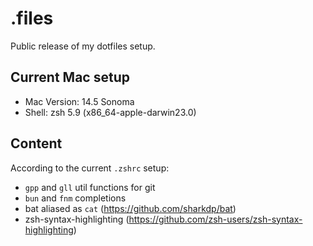 # .files

Public release of my dotfiles setup.

## Current Mac setup

- Mac Version: 14.5 Sonoma
- Shell: zsh 5.9 (x86_64-apple-darwin23.0)

## Content

According to the current `.zshrc` setup:

- `gpp` and `gll` util functions for git
- `bun` and `fnm` completions
- bat aliased as `cat` (https://github.com/sharkdp/bat)
- zsh-syntax-highlighting (https://github.com/zsh-users/zsh-syntax-highlighting)
